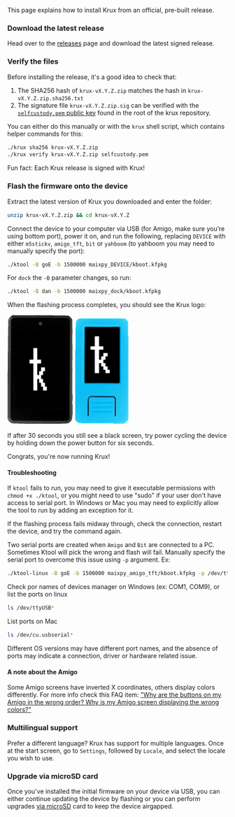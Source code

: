 This page explains how to install Krux from an official, pre-built release.

### Download the latest release
Head over to the [releases](https://github.com/selfcustody/krux/releases) page and download the latest signed release.

### Verify the files
Before installing the release, it's a good idea to check that:

1. The SHA256 hash of `krux-vX.Y.Z.zip` matches the hash in `krux-vX.Y.Z.zip.sha256.txt`
2. The signature file `krux-vX.Y.Z.zip.sig` can be verified with the [`selfcustody.pem` public key](https://github.com/selfcustody/krux/blob/main/selfcustody.pem) found in the root of the krux repository.

You can either do this manually or with the `krux` shell script, which contains helper commands for this:
```bash
./krux sha256 krux-vX.Y.Z.zip
./krux verify krux-vX.Y.Z.zip selfcustody.pem
```

Fun fact: Each Krux release is signed with Krux!

### Flash the firmware onto the device
Extract the latest version of Krux you downloaded and enter the folder:
```bash
unzip krux-vX.Y.Z.zip && cd krux-vX.Y.Z
```

Connect the device to your computer via USB (for Amigo, make sure you’re using bottom port), power it on, and run the following, replacing `DEVICE` with either `m5stickv`, `amigo_tft`, `bit` or `yahboom` (to yahboom you may need to manually specify the port):
```bash
./ktool -B goE -b 1500000 maixpy_DEVICE/kboot.kfpkg
```

For `dock` the `-B` parameter changes, so run:
```bash
./ktool -B dan -b 1500000 maixpy_dock/kboot.kfpkg
```



When the flashing process completes, you should see the Krux logo:

<img src="../../../img/maixpy_amigo_tft/logo-150.png">
<img src="../../../img/maixpy_m5stickv/logo-125.png">

If after 30 seconds you still see a black screen, try power cycling the device by holding down the power button for six seconds.

Congrats, you're now running Krux!

#### Troubleshooting
If `ktool` fails to run, you may need to give it executable permissions with `chmod +x ./ktool`, or you might need to use "sudo" if your user don't have access to serial port. In Windows or Mac you may need to explicitly allow the tool to run by adding an exception for it.

If the flashing process fails midway through, check the connection, restart the device, and try the command again.

Two serial ports are created when `Amigo` and `Bit` are connected to a PC. Sometimes Ktool will pick the wrong and flash will fail. Manually specify the serial port to overcome this issue using `-p` argument. Ex:

```bash
./ktool-linux -B goE -b 1500000 maixpy_amigo_tft/kboot.kfpkg -p /dev/ttyUSB1
```

Check por names of devices manager on Windows (ex: COM1, COM9), or list the ports on linux

```bash
ls /dev/ttyUSB*
```

List ports on Mac

```bash
ls /dev/cu.usbserial*
```
Different OS versions may have different port names, and the absence of ports may indicate a connection, driver or hardware related issue.

#### A note about the Amigo
Some Amigo screens have inverted X coordinates, others display colors differently. For more info check this FAQ item: ["Why are the buttons on my Amigo in the wrong order? Why is my Amigo screen displaying the wrong colors?"](../../../faq/#why-are-the-buttons-on-my-amigo-in-the-wrong-order-why-is-my-amigo-screen-displaying-the-wrong-colors)

### Multilingual support
Prefer a different language? Krux has support for multiple languages. Once at the start screen, go to `Settings`, followed by `Locale`, and select the locale you wish to use.

### Upgrade via microSD card
Once you've installed the initial firmware on your device via USB, you can either continue updating the device by flashing or you can perform upgrades [via microSD](../features/sd-card-update.md) card to keep the device airgapped.
